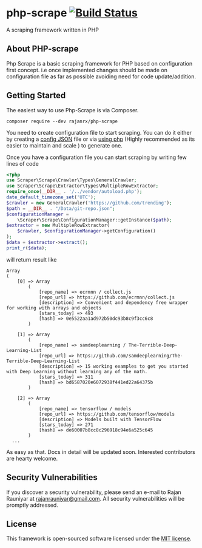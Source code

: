 # php-scrape [![Build Status](https://travis-ci.org/rajanrx/php-scrape.svg?branch=master)](https://travis-ci.org/rajanrx/php-scrape)
A scraping framework written in PHP

## About PHP-scrape
Php Scrape is a basic scraping framework for PHP based on configuration first
concept. i.e once implemented changes should be made on configuration file as far
as possible avoiding need for code update/addition.

## Getting Started
The easiest way to use Php-Scrape is via Composer.
```
composer require --dev rajanrx/php-scrape
```

You need to create configuration file to start scraping. You can do it either by 
creating a [config JSON](https://github.com/rajanrx/php-scrape/blob/master/Examples/Data/git-repo.json) 
file or via [using php](https://github.com/rajanrx/php-scrape/blob/master/Examples/ConfigGenerator.php)
 (Highly recommended as its easier to maintain and scale ) to generate one.

Once you have a configuration file you can start scraping by writing few lines of 
code

```php
<?php
use Scraper\Scrape\Crawler\Types\GeneralCrawler;
use Scraper\Scrape\Extractor\Types\MultipleRowExtractor;
require_once(__DIR__ . '/../vendor/autoload.php');
date_default_timezone_set('UTC');
$crawler = new GeneralCrawler('https://github.com/trending');
$path = __DIR__ . "/Data/git-repo.json";
$configurationManager =
    \Scraper\Scrape\ConfigurationManager::getInstance($path);
$extractor = new MultipleRowExtractor(
    $crawler, $configurationManager->getConfiguration()
);
$data = $extractor->extract();
print_r($data);
```

will return result like
```
Array
(
    [0] => Array
        (
            [repo_name] => ecrmnn / collect.js
            [repo_url] => https://github.com/ecrmnn/collect.js
            [description] => Convenient and dependency free wrapper for working with arrays and objects
            [stars_today] => 493
            [hash] => 0e5522aa1ad972b50dc93b8c9f3cc6c8
        )

    [1] => Array
        (
            [repo_name] => samdeeplearning / The-Terrible-Deep-Learning-List
            [repo_url] => https://github.com/samdeeplearning/The-Terrible-Deep-Learning-List
            [description] => 15 working examples to get you started with Deep Learning without learning any of the math.
            [stars_today] => 311
            [hash] => bd6587020e6072938f441ed22a64375b
        )

    [2] => Array
        (
            [repo_name] => tensorflow / models
            [repo_url] => https://github.com/tensorflow/models
            [description] => Models built with TensorFlow
            [stars_today] => 271
            [hash] => de60007b8cc8c296918c94e6a525c645
        )
  ...
```
As easy as that. Docs in detail will be updated soon. 
Interested contributors are hearty welcome.

## Security Vulnerabilities

If you discover a security vulnerability, please send an e-mail to
Rajan Rauniyar at rajanrauniyar@gmail.com.
All security vulnerabilities will be promptly addressed.

## License

This framework is open-sourced software licensed under the 
[MIT license](http://opensource.org/licenses/MIT). 
